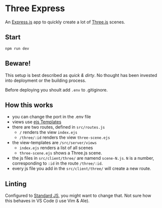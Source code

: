 # Three Express

An [Express.js](https://expressjs.com/) app to quickly create a lot of [Three.js](https://threejs.org/) scenes.

## Start

`npm run dev`

## Beware!

This setup is best described as *quick & dirty*. No thought has been invested into deployment or the building process.

Before deploying you shoult add `.env` to .gitiginore.

## How this works

- you can change the port in the .env file
- views use [ejs Templates](https://ejs.co/#docs)
- there are two routes, defined in `src/routes.js`
	- `/` renders the view `index.ejs`
	- `/three/:id` renders the view `three-scene.ejs`
- the view-templates are `/src/server/views`
	- `index.ejs` renders a list of all scenes
	- `three-scene.ejs` shows a Three.js scene.
- the js files in `src/client/three/` are namend `scene-N.js`. `N` is a number, corresponding to `:id` in the route `/three/:id`.
- every js file you add in the `src/client/three/` will create a new route.

## Linting

Configured to [Standard JS](https://github.com/standard/standard), you might want to change that. Not sure how this behaves in VS Code (i use Vim & Ale).


